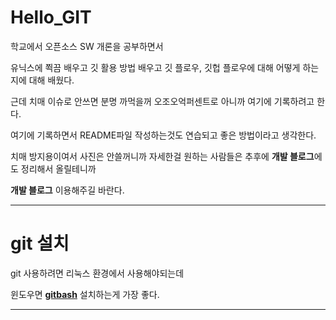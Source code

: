 # Hello_GIT

학교에서 오픈소스 SW 개론을 공부하면서 


유닉스에 쬑끔 배우고 깃 활용 방법 배우고 깃 플로우, 깃헙 플로우에 대해 어떻게 하는지에 대해 배웠다.

근데 치매 이슈로 안쓰면 분명 까먹을꺼 오조오억퍼센트로 아니까 여기에 기록하려고 한다.

여기에 기록하면서 README파일 작성하는것도 연습되고 좋은 방법이라고 생각한다.

치매 방지용이여서 사진은 안쓸꺼니까 자세한걸 원하는 사람들은 추후에 **개발 블로그**에도 정리해서 올릴테니까 

**개발 블로그** 이용해주길 바란다.

---
# git 설치

git 사용하려면 리눅스 환경에서 사용해야되는데 

윈도우면 **[gitbash](https://git-scm.com/)** 설치하는게 가장 좋다.

---








